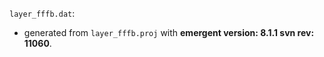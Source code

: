 `layer_fffb.dat`:
* generated from `layer_fffb.proj` with **emergent version: 8.1.1 svn rev: 11060**.
